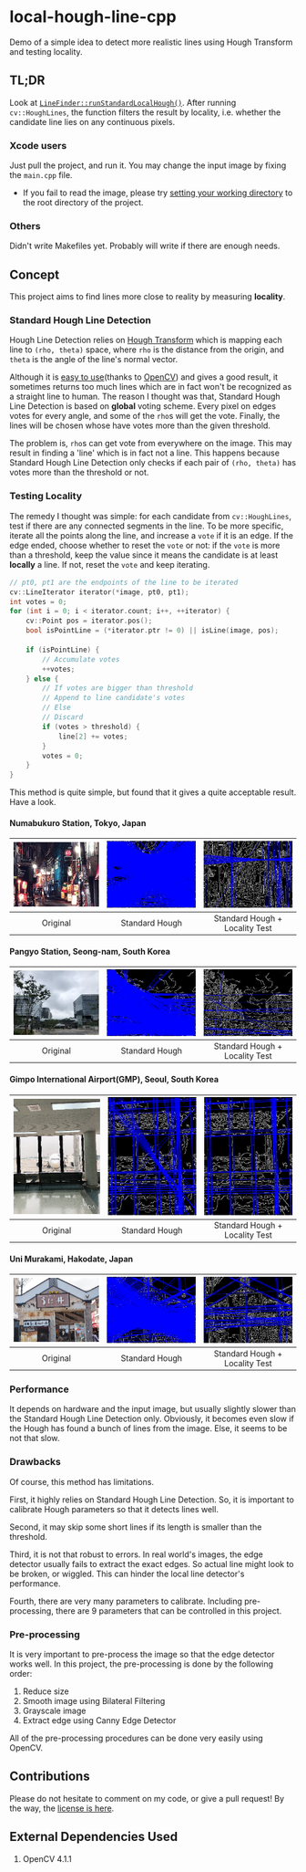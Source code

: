 # local-hough-line-cpp

Demo of a simple idea to detect more realistic lines using Hough Transform and testing locality.


## TL;DR

Look at [```LineFinder::runStandardLocalHough()```](https://github.com/helloworldpark/local-hough-line-cpp/blob/876763c3c94a66db57e30bb1d2e31f196039c41b/src/LineFinder.cpp#L61). After running ```cv::HoughLines```, the function filters the result by locality, i.e. whether the candidate line lies on any continuous pixels.


### Xcode users

Just pull the project, and run it. You may change the input image by fixing the ```main.cpp``` file.

  - If you fail to read the image, please try [setting your working directory](https://stackoverflow.com/a/11748111/10464503) to the root directory of the project.


### Others

Didn't write Makefiles yet. Probably will write if there are enough needs.


## Concept

This project aims to find lines more close to reality by measuring **locality**.


### Standard Hough Line Detection

Hough Line Detection relies on [Hough Transform](https://en.wikipedia.org/wiki/Hough_transform) which is mapping each line to ```(rho, theta)``` space, where ```rho``` is the distance from the origin, and ```theta``` is the angle of the line's normal vector. 

Although it is [easy to use](https://docs.opencv.org/4.1.1/dd/d1a/group__imgproc__feature.html#ga46b4e588934f6c8dfd509cc6e0e4545a)(thanks to [OpenCV](https://docs.opencv.org/4.1.1/d9/db0/tutorial_hough_lines.html)) and gives a good result, it sometimes returns too much lines which are in fact won't be recognized as a straight line to human. The reason I thought was that, Standard Hough Line Detection is based on **global** voting scheme. Every pixel on edges votes for every angle, and some of the ```rho```s will get the vote. Finally, the lines will be chosen whose have votes more than the given threshold.

The problem is, ```rho```s can get vote from everywhere on the image.  This may result in finding a 'line' which is in fact not a line. This happens because Standard Hough Line Detection only checks if each pair of ```(rho, theta)``` has votes more than the threshold or not.


### Testing Locality

The remedy I thought was simple: for each candidate from ```cv::HoughLines```, test if there are any connected segments in the line. To be more specific, iterate all the points along the line, and increase a ```vote``` if it is an edge. If the edge ended, choose whether to reset the ```vote``` or not: if the ```vote``` is more than a threshold, keep the value since it means the candidate is at least **locally** a line. If not, reset the ```vote``` and keep iterating.
```c++
// pt0, pt1 are the endpoints of the line to be iterated
cv::LineIterator iterator(*image, pt0, pt1);
int votes = 0;
for (int i = 0; i < iterator.count; i++, ++iterator) {
    cv::Point pos = iterator.pos();
    bool isPointLine = (*iterator.ptr != 0) || isLine(image, pos);

    if (isPointLine) {
        // Accumulate votes
        ++votes;
    } else {
        // If votes are bigger than threshold
        // Append to line candidate's votes
        // Else
        // Discard
        if (votes > threshold) {
            line[2] += votes;
        }
        votes = 0;
    }
}
```

This method is quite simple, but found that it gives a quite acceptable result. Have a look.

#### Numabukuro Station, Tokyo, Japan

| ![Original](images/results/test1_orig.png) | ![Standard Hough](images/results/test1_stdHough.png) | ![Standard Hough + Locality Test](images/results/test1_stdLocalHough.png) |
|:---:|:---:|:---:|
| Original | Standard Hough | Standard Hough + Locality Test |


#### Pangyo Station, Seong-nam, South Korea

| ![Original](images/results/test21_orig.png) | ![Standard Hough](images/results/test21_stdHough.png) | ![Standard Hough + Locality Test](images/results/test21_stdLocalHough.png) |
|:---:|:---:|:---:|
| Original | Standard Hough | Standard Hough + Locality Test |


#### Gimpo International Airport(GMP), Seoul, South Korea

| ![Original](images/results/test27_orig.png) | ![Standard Hough](images/results/test27_stdHough.png) | ![Standard Hough + Locality Test](images/results/test27_stdLocalHough.png) |
|:---:|:---:|:---:|
| Original | Standard Hough | Standard Hough + Locality Test |


#### Uni Murakami, Hakodate, Japan

| ![Original](images/results/test32_orig.png) | ![Standard Hough](images/results/test32_stdHough.png) | ![Standard Hough + Locality Test](images/results/test32_stdLocalHough.png) |
|:---:|:---:|:---:|
| Original | Standard Hough | Standard Hough + Locality Test |


### Performance

It depends on hardware and the input image, but usually slightly slower than the Standard Hough Line Detection only. Obviously, it becomes even slow if the Hough has found a bunch of lines from the image. Else, it seems to be not that slow.


### Drawbacks

Of course, this method has limitations. 

First, it highly relies on Standard Hough Line Detection. So, it is important to calibrate Hough parameters so that it detects lines well.

Second, it may skip some short lines if its length is smaller than the threshold. 

Third, it is not that robust to errors. In real world's images, the edge detector usually fails to extract the exact edges. So actual line might look to be broken, or wiggled. This can hinder the local line detector's performance.

Fourth, there are very many parameters to calibrate. Including pre-processing, there are 9 parameters that can be controlled in this project.


### Pre-processing

It is very important to pre-process the image so that the edge detector works well. In this project, the pre-processing is done by the following order:

  1. Reduce size
  2. Smooth image using Bilateral Filtering
  3. Grayscale image
  4. Extract edge using Canny Edge Detector
  
All of the pre-processing procedures can be done very easily using OpenCV.


## Contributions

Please do not hesitate to comment on my code, or give a pull request! By the way, the [license is here](LICENSE).


## External Dependencies Used

1. OpenCV 4.1.1


